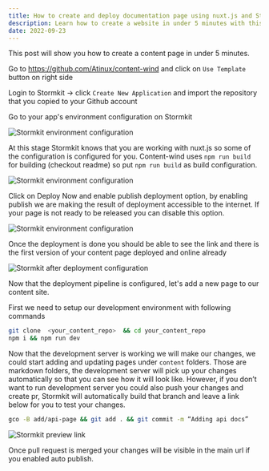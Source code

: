 ```yaml
---
title: How to create and deploy documentation page using nuxt.js and Stormkit under 5 minutes
description: Learn how to create a website in under 5 minutes with this step-by-step guide.
date: 2022-09-23
---
```


This post will show you how to create a content page in under 5 minutes.

<!--more-->

Go to https://github.com/Atinux/content-wind and click on `Use Template` button on right side

Login to Stormkit -> click `Create New Application` and import the repository that you copied to your Github account

Go to your app's environment configuration on Stormkit


<div class="img-wrapper">
    <img src="/assets/blog/content-site/env_config.png" alt="Stormkit environment configuration" />
</div>

At this stage Stormkit knows that you are working with nuxt.js so some of the configuration is configured for you. Content-wind uses `npm run build` for building (checkout readme) so put `npm run build` as build configuration.

<div class="img-wrapper">
    <img src="/assets/blog/content-site/deploy_config.png" alt="Stormkit environment configuration" />
</div>

Click on Deploy Now and enable publish deployment option, by enabling publish we are making the result of deployment accessible to the internet. If your page is not ready to be released you can disable this option.

<div class="img-wrapper">
    <img src="/assets/blog/content-site/deploy_now.png" alt="Stormkit environment configuration" />
</div>


Once the deployment is done you should be able to see the link and there is the first version of your content page deployed and online already

<div class="img-wrapper">
    <img src="/assets/blog/content-site/after_deploy.png" alt="Stormkit after deployment configuration" />
</div>


Now that the deployment pipeline is configured, let's add a new page to our content site.

First we need to setup our development environment with following commands

```bash
git clone  <your_content_repo>  && cd your_content_repo
npm i && npm run dev
```

Now that the development server is working we will make our changes, we could start adding and updating pages under `content` folders. Those are markdown folders, the development server will pick up your changes automatically so that you can see how it will look like. However, if you don’t want to run development server you could also push your changes and create pr, Stormkit will automatically build that branch and leave a link below for you to test your changes.


```bash
gco -B add/api-page && git add . && git commit -m “Adding api docs”
```

<div class="img-wrapper">
    <img src="/assets/blog/content-site/link_preview.png" alt="Stormkit preview link" />
</div>

Once pull request is merged your changes will be visible in the main url if you enabled auto publish.
